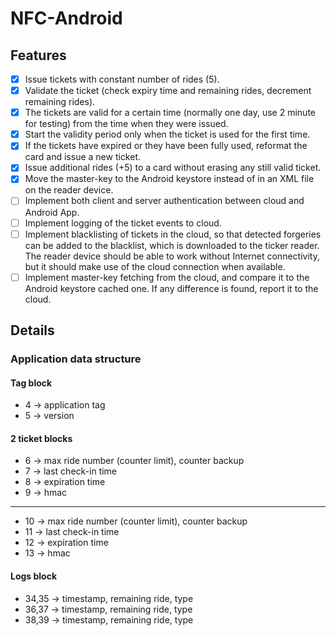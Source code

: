 # NFC-Android

## Features
- [X] Issue tickets with constant number of rides (5).
- [X] Validate the ticket (check expiry time and remaining rides, decrement remaining rides).
- [X] The tickets are valid for a certain time (normally one day, use 2 minute for testing) from the time when they were issued.
- [X] Start the validity period only when the ticket is used for the first time.
- [X] If the tickets have expired or they have been fully used, reformat the card and issue a new ticket.
- [X] Issue additional rides (+5) to a card without erasing any still valid ticket.
- [X] Move the master-key to the Android keystore instead of in an XML file on the reader device.
- [ ] Implement both client and server authentication between cloud and Android App.
- [ ] Implement logging of the ticket events to cloud.
- [ ] Implement blacklisting of tickets in the cloud, so that detected forgeries can be added to the blacklist, which is downloaded to the ticker reader. The reader device should be able to work without Internet connectivity, but it should make use of the cloud connection when available.
- [ ] Implement master-key fetching from the cloud, and compare it to the Android keystore cached one. If any difference is found, report it to the cloud.

## Details
### Application data structure 

#### Tag block
- 4 -> application tag
- 5 -> version

#### 2 ticket blocks
- 6 -> max ride number (counter limit), counter backup
- 7 -> last check-in time
- 8 -> expiration time
- 9 -> hmac
---
- 10 -> max ride number (counter limit), counter backup
- 11 -> last check-in time
- 12 -> expiration time
- 13 -> hmac

#### Logs block
- 34,35 -> timestamp, remaining ride, type
- 36,37 -> timestamp, remaining ride, type
- 38,39 -> timestamp, remaining ride, type
